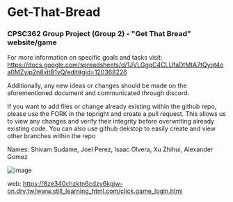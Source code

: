 # Get-That-Bread
### CPSC362 Group Project (Group 2) - "Get That Bread" website/game
For more information on specific goals and tasks visit:
https://docs.google.com/spreadsheets/d/1JVLGgqC4CLUfaDtMtA7tQyqt4oa0MZyip2n8xltB1vQ/edit#gid=120368226

Additionally, any new ideas or changes should be made on the aforementioned document and communicated through discord.

If you want to add files or change already existing within the github repo, please use the FORK in the topright and create 
a pull request. This allows us to view any changes and verify their integrity before overwriting already existing code. You can also use
github dekstop to easily create and view other branches within the repo

Names:
Shivam Sudame, Joel Perez, Isaac Olvera, Xu Zhihui, Alexander Gomez

![image](https://user-images.githubusercontent.com/74622790/155866244-b10bfd82-aaff-4250-aafe-174065cc2c72.png)

web:
https://8ze340chzktn6cdzy6kgjw-on.drv.tw/www.still_learning_html.com/click.game_login.html
